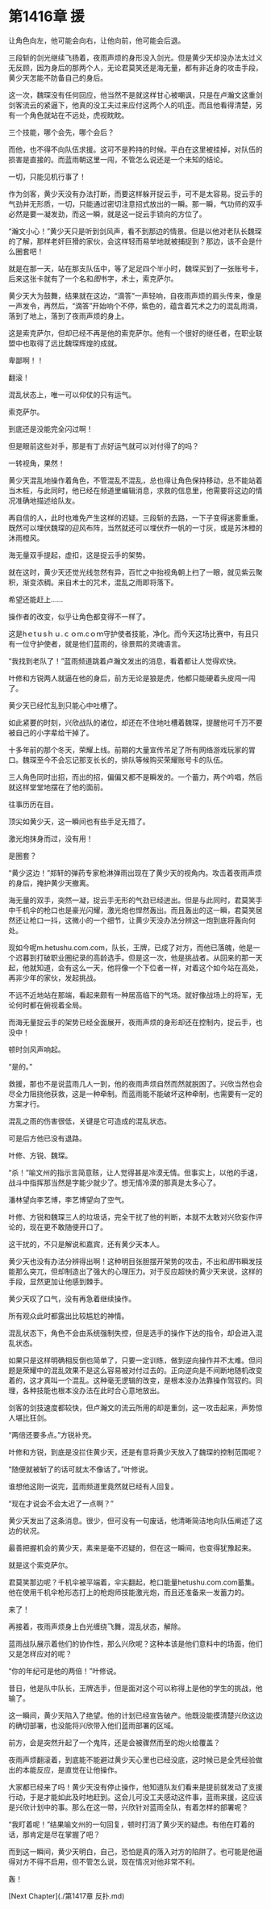 # 第1416章 援

让角色向左，他可能会向右，让他向前，他可能会后退。

三段斩的剑光继续飞扬着，夜雨声烦的身形没入剑光。但是黄少天却没办法太过义无反顾，因为身后的那两个人，无论君莫笑还是海无量，都有非近身的攻击手段，黄少天怎能不防备自己的身后。

这一次，魏琛没有任何回应，他当然不是就这样甘心被嘲讽，只是在卢瀚文这重剑剑客流云的紧逼下，他真的没工夫过来应付这两个人的叽歪。而且他看得清楚，另有一个角色就站在不远处，虎视眈眈。

三个技能，哪个会先，哪个会后？

而他，也不得不向队伍求援。这可不是矜持的时候。平白在这里被挂掉，对队伍的损害是直接的。而蓝雨朝这里一闯，不管怎么说还是一个未知的结论。

一切，只能见机行事了！

作为剑客，黄少天没有办法打断，而要这样躲开捉云手，可不是太容易。捉云手的气劲并无形质，一切，只能通过密切注意招式放出的一瞬。那一瞬，气功师的双手必然是要一凝发劲，而这一瞬，就是这一捉云手锁向的方位了。

“瀚文小心！”黄少天只是听到剑风声，看不到那边的情景。但是以他对老队长魏琛的了解，那样老奸巨猾的家伙，会这样轻而易举地就被捕捉到？那边，该不会是什么圈套吧！

就是在那一天，站在那支队伍中，等了足足四个半小时，魏琛买到了一张账号卡，后来这张卡就有了一个名和*图*书字，术士，索克萨尔。

黄少天大为鼓舞，结果就在这边，“滴答”一声轻响，自夜雨声烦的肩头传来，像是一声发令，再然后，“滴答”开始响个不停，紫色的，蕴含着咒术之力的混乱雨滴，落到了地上，落到了夜雨声烦的身上。

这是索克萨尔，但却已经不再是他的索克萨尔。他有一个很好的继任者，在职业联盟中也取得了远比魏琛辉煌的成就。

卑鄙啊！！

翻滚！

混乱状态上，唯一可以仰仗的只有运气。

索克萨尔。

到底还是没能完全闪过啊！

但是眼前这些对手，那是有丁点好运气就可以对付得了的吗？

一转视角，果然！

黄少天混乱地操作着角色，不管混乱不混乱，总也得让角色保持移动，总不能站着当木桩，与此同时，他已经在频道里编辑消息，求救的信息里，他需要将这边的情况准确地描述给队友。

再自信的人，此时也难免产生这样的迟疑。三段斩的去路，一下子变得迷雾重重。既然可以埋伏魏琛的迎风布阵，当然就还可以埋伏乔一帆的一寸灰，或是苏沐橙的沐雨橙风。

海无量双手提起，虚扣，这是捉云手的架势。

就在这时，黄少天还觉光线忽然有异，百忙之中抬视角朝上扫了一眼，就见紫云聚积，渐变浓稠。来自术士的咒术，混乱之雨即将落下。

希望还能赶上……

操作者的改变，似乎让角色都变得不一样了。

这是hｅtｕsｈｕ.ｃｏm.cｏｍ守护使者技能，净化。而今天这场比赛中，有且只有一位守护使者，就是他们蓝雨的，徐景熙的灵魂语言。

“我找到老队了！”蓝雨频道跳着卢瀚文发出的消息，看着都让人觉得欢快。

叶修和方锐两人就逼在他的身后，前方无论是狼是虎，他都只能硬着头皮闯一闯了。

黄少天已经忙乱到只能心中吐槽了。

如此紧要的时刻，兴欣战队的诸位，却还在不住地吐槽着魏琛，提醒他可千万不要被自己的小字辈给干掉了。

十多年前的那个冬天，荣耀上线。前期的大量宣传吊足了所有网络游戏玩家的胃口。魏琛至今不会忘记那支长长的，排队等候购买荣耀账号卡的队伍。

三人角色同时出招，而出的招，偏偏又都不是瞬发的。一个蓄力，两个吟唱，然后就这样堂堂地摆在了他的面前。

往事历历在目。

顶尖如黄少天，这一瞬间也有些手足无措了。

激光炮抹身而过，没有用！

是圈套？

“黄少这边！”郑轩的弹药专家枪淋弹雨出现在了黄少天的视角内。攻击着夜雨声烦的身后，掩护黄少天撤离。

海无量的双手，突然一凝，捉云手无形的气劲已经迸出。但是与此同时，君莫笑手中千机伞的枪口也是豪光闪耀，激光炮也悍然轰出。而且轰出的这一瞬，君莫笑居然还让枪口一抖，这微小的一个细节，让黄少天没办法分辨这一炮到底将轰向何处。

现如今呢m.hetushu.com.com，队长，王牌，已成了对方，而他已落魄，他是一个迟暮到打破职业圈纪录的高龄选手。但是这一次，他是挑战者。从回来的那一天起，他就知道，会有这么一天，他将像一个下位者一样，对着这个如今站在高处，再非少年的家伙，发起挑战。

不远不近地站在那端，看起来颇有一种居高临下的气场。就好像战场上的将军，无论何时都在俯视着全局。

而海无量捉云手的架势已经全面展开，夜雨声烦的身形却还在控制内，捉云手，也没中！

顿时剑风声响起。

“是的。”

救援，那也不是说蓝雨几人一到，他的夜雨声烦自然而然就脱困了。兴欣当然也会尽全力阻挠他获救，这是一种牵制。而蓝雨能不能破坏这种牵制，也需要有一定的方案才行。

混乱之雨的伤害很低，关键是它可造成的混乱状态。

可是后方他已没有退路。

叶修、方锐、魏琛。

“杀！”喻文州的指示言简意赅，让人觉得甚是冷漠无情。但事实上，以他的手速，战斗中指挥那当然是字能少就少了。想无情冷漠的那真是太多心了。

潘林望向李艺博，李艺博望向了空气。

叶修、方锐和魏琛三人的垃圾话，完全干扰了他的判断，本就不太敢对兴欣妄作评论的，现在更不敢随便开口了。

这干扰的，不只是解说和嘉宾，还有黄少天本人。

黄少天也没有办法分辨得出啊！这种明目张胆摆开架势的攻击，不出和*图*书瞬发技能那么突兀，但却制造出了强大的心理压力。对于反应超快的黄少天来说，这样的手段，显然更加让他感到棘手。

黄少天叹了口气，没有再急着继续操作。

所有观众此时都露出比较尴尬的神情。

混乱状态下，角色不会由系统强制失控，但是选手的操作下达的指令，却会进入混乱状态。

如果只是这样明确相反倒也简单了，只要一定训练，做到逆向操作并不太难。但问题是荣耀中的混乱效果不是这么容易被对付过去的。正向逆向是不间断地随机改变着的，这才真叫一个混乱。这种毫无逻辑的改变，是根本没办法靠操作驾驭的。同理，各种技能也根本没办法在此时合心意地放出。

剑客的剑技速度都较快，但卢瀚文的流云所用的却是重剑，这一攻击起来，声势惊人堪比狂剑。

“两倍还要多点。”方锐补充。

叶修和方锐，到底是没拦住黄少天，还是有意将黄少天放入了魏琛的控制范围呢？

“随便就被斩了的话可就太不像话了。”叶修说。

谁想他这刚一说完，蓝雨频道里竟然就已经有人回复。

“现在才说会不会太迟了一点啊？”

黄少天发出了这条消息。很少，但可没有一句废话，他清晰简洁地向队伍阐述了这边的状况。

最善把握机会的黄少天，素来是毫不迟疑的，但在这一瞬间，也变得犹豫起来。

就是这个索克萨尔。

君莫笑那边呢？千机伞被平端着，伞尖翻起，枪口能量hetushu.com.com蓄集。他在使用千机伞枪形态打上的枪炮师技能激光炮，而且还准备来一发蓄力的。

来了！

再接着，夜雨声烦身上白光缠绕飞舞，混乱状态，解除。

蓝雨战队展示着他们的协作性，那么兴欣呢？这种本该是他们意料中的场面，他们又是怎样应对的呢？

“你的年纪可是他的两倍！”叶修说。

昔日，他是队中队长，王牌选手，但是面对这个可以称得上是他的学生的挑战，他输了。

这一瞬间，黄少天陷入了绝望。他的计划已经宣告破产。他既没能摸清楚兴欣这边的确切部署，也没能将兴欣带入他们蓝雨部署的区域。

前方，会是突然升起了一个鬼阵，还是会被骤然而至的炮火给覆盖？

夜雨声烦翻滚着，到底能不能避过黄少天心里也已经没底，这时候已是全凭经验做出的本能反应，是直觉在让他操作。

大家都已经来了吗！黄少天没有停止操作，他知道队友们看来是提前就发动了支援行动，于是才能如此及时地赶到。这会儿可没工夫感动这件事，蓝雨来援，这应该是兴欣计划中的事。那么在这一带，兴欣针对蓝雨全队，有着怎样的部署呢？

“我盯着呢！”结果喻文州的一句回复，顿时打消了黄少天的疑虑。有他在盯着的话，那肯定是尽在掌握了吧？

而到这一瞬间，黄少天明白，自己，恐怕是真的落入对方的陷阱了。也可能是他逼得对方不得不启用，但不管怎么说，现在情况对他非常不利。

轰！



[Next Chapter](./第1417章 反扑.md)